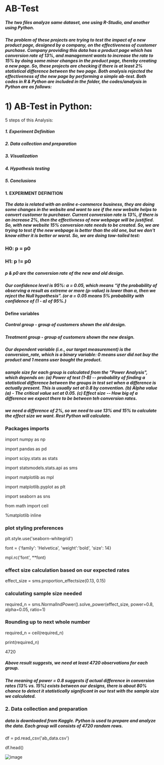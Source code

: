 # AB-Test
##### The two files analyze same dataset, one using R-Studio, and another using Python.
##### The problem of these projects are trying to test the impact of a new product page, designed by a company, on the effectiveness of customer purchase. Company providing this data has a product page which has conversion rate of 13%, and management wants to increase the rate to 15% by doing some minor changes in the product page, thereby creating a new page. So, these projects are checking if there is at least 2% statistical difference between the two page. Both analysis rejected the effectiveness of the new page by performing a simple ab-test. Both codes in R & Python are included in the folder, the codes/analysis in Python are as follows:

# 1) AB-Test in Python:

 5 steps of this Analysis:
##### 1. Experiment Definition
##### 2. Data collection and preparation
##### 3. Visualization
##### 4. Hypothesis testing
##### 5. Conclusions

#### 1. EXPERIMENT DEFINITION
##### The data is related with an online e-commerce business, they are doing some changes in the website and want to see if the new website helps to convert customer to purchaser. Current conversion rate is 13%, if there is an increase 2%, then the effectivness of new webpage will be justified. So, with new website 15% conversion rate needs to be created. So, we are trying to test if the new webpage is better than the old one, but we don't know either it is better or worst. So, we are doing tow-tailed test:

### H0: p = p0
### H1: p != p0

##### p & p0 are the conversion rate of the new and old design. 

##### Our confidence level is 95%: a = 0.05, which means “if the probability of observing a result as extreme or more (p-value) is lower than α, then we reject the Null hypothesis”. (or a = 0.05 means 5% probability with confidence of (1 - a) of 95%.)

#### Define variables
##### Control group - group of customers shown the old design.
##### Treatment group - group of customers shown the new design.

##### Our dependent variable (i.e., our target measurement) is the conversion_rate, which is a binary variable: 0 means user did not buy the product and 1 means user bought the product.

##### sample size for each group is calculated from the "Power Analysis", which depends on: (a) Power of test (1-B) -- probability of finding a statistical difference between the groups in test set when a difference is actually present. This is usually set at 0.8 by convention. (b) Alpha value (a) - The critical value set at 0.05. (c) Effect size -- How big of a difference we expect there to be between teh conversion rates.

##### we need a difference of 2%, so we need to use 13% and 15% to calculate the effect size we want. Rest Python will calculate.

### Packages imports
import numpy as np

import pandas as pd

import scipy.stats as stats

import statsmodels.stats.api as sms

import matplotlib as mpl

import matplotlib.pyplot as plt

import seaborn as sns

from math import ceil

%matplotlib inline

### plot styling preferences
plt.style.use('seaborn-whitegrid')

font = {'family': 'Helvetica', 'weight':'bold', 'size': 14}

mpl.rc('font', **font)

### effect size calculation based on our expected rates
effect_size = sms.proportion_effectsize(0.13, 0.15)

### calculating sample size needed
required_n = sms.NormalIndPower().solve_power(effect_size, power=0.8, alpha=0.05, ratio=1)

### Rounding up to next whole number
required_n = ceil(required_n)

print(required_n)

4720

##### Above result suggests, we need at least 4720 observations for each group.
##### The meaning of power = 0.8 suggests if actual difference in conversion rates (13% vs. 15%) exists between our designs, there is about 80% chance to detect it statistically significant in our test with the sample size we calculated.

### 2. Data collection and preparation
##### data is downloaded from Kaggle. Python is used to prepare and analyze the data. Each group will consists of 4720 random rows.
df = pd.read_csv('ab_data.csv')

df.head()

![image](https://user-images.githubusercontent.com/48388697/150173710-6931455f-95f2-49c9-ab9e-90196ba2a4df.png)
